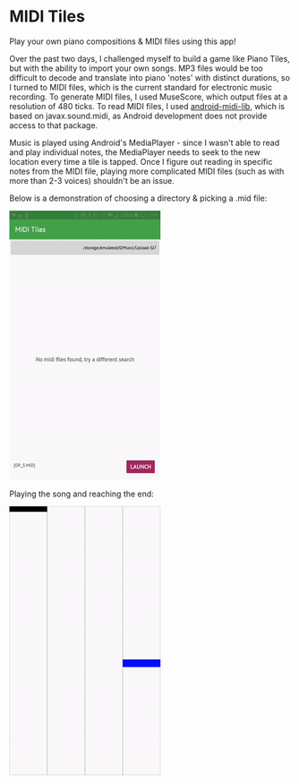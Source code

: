 # MIDI Tiles
Play your own piano compositions & MIDI files using this app!

Over the past two days, I challenged myself to build a game like Piano Tiles, but with the ability to import your own songs. MP3 files would be too difficult to decode and translate into piano 'notes' with distinct durations, so I turned to MIDI files, which is the current standard for electronic music recording. To generate MIDI files, I used MuseScore, which output files at a resolution of 480 ticks. To read MIDI files, I used [android-midi-lib](https://github.com/leffelmania/android-midi-lib), which is based on javax.sound.midi, as Android development does not provide access to that package. 

Music is played using Android's MediaPlayer - since I wasn't able to read and play individual notes, the MediaPlayer needs to seek to the new location every time a tile is tapped. Once I figure out reading in specific notes from the MIDI file, playing more complicated MIDI files (such as with more than 2-3 voices) shouldn't be an issue.


Below is a demonstration of choosing a directory & picking a .mid file:

![alt text](demo_filechoosing.gif) 

Playing the song and reaching the end:

![alt text](demo_finishaccuracy.gif) 

